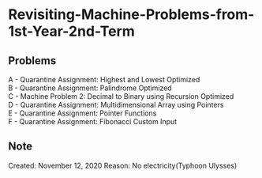 # Revisiting-Machine-Problems-from-1st-Year-2nd-Term
## Problems
A - Quarantine Assignment: Highest and Lowest Optimized  
B - Quarantine Assignment: Palindrome Optimized  
C - Machine Problem 2: Decimal to Binary using Recursion Optimized  
D - Quarantine Assignment: Multidimensional Array using Pointers  
E - Quarantine Assignment: Pointer Functions  
F - Quarantine Assignment: Fibonacci Custom Input  
## Note
Created: November 12, 2020
Reason: No electricity(Typhoon Ulysses)
